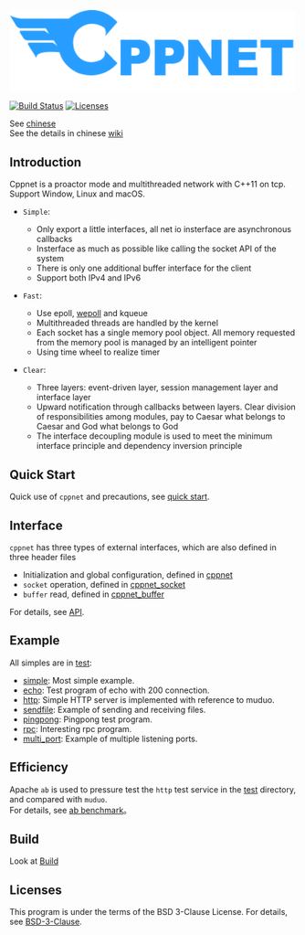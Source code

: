 <p align="left"><img width="500" src="./doc/image/logo.png" alt="cppnet logo"></p>

<p align="left">
    <a href="https://travis-ci.org/caozhiyi/CppNet"><img src="https://travis-ci.org/caozhiyi/CppNet.svg?branch=master" alt="Build Status"></a>
    <a href="https://opensource.org/licenses/BSD-3-Clause"><img src="https://img.shields.io/badge/license-bsd-orange.svg" alt="Licenses"></a>
</p> 

See [chinese](/README_cn.md)    
See the details in chinese [wiki](https://github.com/caozhiyi/CppNet/wiki)
## Introduction

Cppnet is a proactor mode and multithreaded network with C++11 on tcp. Support Window, Linux and macOS.    
 - `Simple`:    
    + Only export a little interfaces, all net io insterface are asynchronous callbacks
    + Insterface as much as possible like calling the socket API of the system
    + There is only one additional buffer interface for the client
    + Support both IPv4 and IPv6

 - `Fast`: 
    + Use epoll, [wepoll](https://github.com/piscisaureus/wepoll) and kqueue
    + Multithreaded threads are handled by the kernel
    + Each socket has a single memory pool object. All memory requested from the memory pool is managed by an intelligent pointer 
    + Using time wheel to realize timer   
 
 - `Clear`:
    + Three layers: event-driven layer, session management layer and interface layer
    + Upward notification through callbacks between layers. Clear division of responsibilities among modules, pay to Caesar what belongs to Caesar and God what belongs to God
    + The interface decoupling module is used to meet the minimum interface principle and dependency inversion principle  

## Quick Start
Quick use of `cppnet` and precautions, see [quick start](doc/start/quick_start.md).

## Interface

`cppnet` has three types of external interfaces, which are also defined in three header files   
- Initialization and global configuration, defined in [cppnet](/include/cppnet.h)   
- `socket` operation, defined in [cppnet_socket](/include/cppnet_socket.h)   
- `buffer` read, defined in [cppnet_buffer](/include/cppnet_buffer.h)   
   
For details, see [API](/doc/api/api.md).   

## Example

All simples are in [test](/test):   
- [simple](/test/simple): Most simple example.   
- [echo](/test/echo): Test program of echo with 200 connection.   
- [http](/test/http): Simple HTTP server is implemented with reference to muduo.   
- [sendfile](/test/sendfile): Example of sending and receiving files.   
- [pingpong](/test/pingpong): Pingpong test program.   
- [rpc](/test/rpc): Interesting rpc program.   
- [multi_port](/test/multi_port): Example of multiple listening ports.      

## Efficiency

Apache `ab` is used to pressure test the `http` test service in the [test](/test) directory, and compared with `muduo`.    
For details, see [ab benchmark](/doc/efficiency/apache_ab_bench.md)。

## Build

Look at [Build](/doc/build/build.md)

## Licenses

This program is under the terms of the BSD 3-Clause License. For details, see [BSD-3-Clause](https://opensource.org/licenses/BSD-3-Clause).

